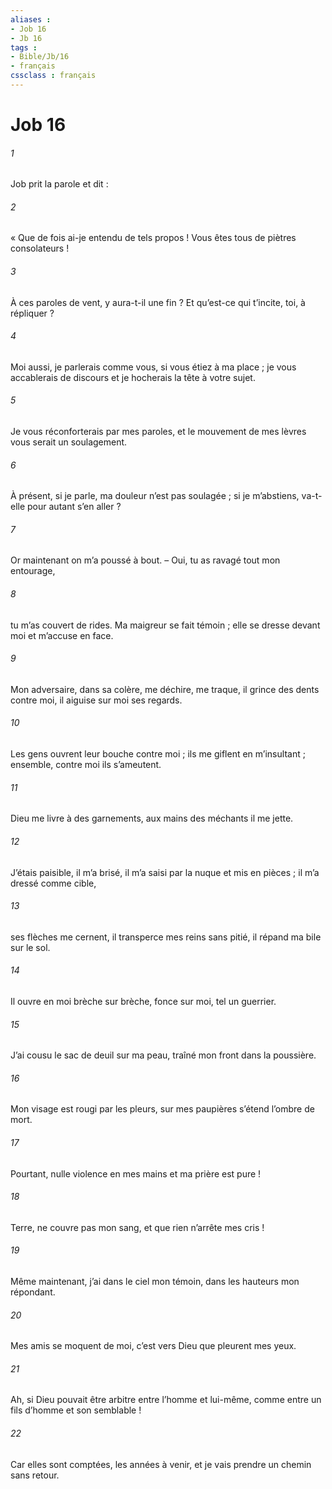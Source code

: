 ```yaml
---
aliases : 
- Job 16
- Jb 16
tags : 
- Bible/Jb/16
- français
cssclass : français
---
```


# Job 16

###### 1
Job prit la parole et dit :
###### 2
« Que de fois ai-je entendu de tels propos !
Vous êtes tous de piètres consolateurs !
###### 3
À ces paroles de vent, y aura-t-il une fin ?
Et qu’est-ce qui t’incite, toi, à répliquer ?
###### 4
Moi aussi, je parlerais comme vous,
si vous étiez à ma place ;
je vous accablerais de discours
et je hocherais la tête à votre sujet.
###### 5
Je vous réconforterais par mes paroles,
et le mouvement de mes lèvres vous serait un soulagement.
###### 6
À présent, si je parle, ma douleur n’est pas soulagée ;
si je m’abstiens, va-t-elle pour autant s’en aller ?
###### 7
Or maintenant on m’a poussé à bout.
– Oui, tu as ravagé tout mon entourage,
###### 8
tu m’as couvert de rides.
Ma maigreur se fait témoin ;
elle se dresse devant moi et m’accuse en face.
###### 9
Mon adversaire, dans sa colère, me déchire, me traque,
il grince des dents contre moi,
il aiguise sur moi ses regards.
###### 10
Les gens ouvrent leur bouche contre moi ;
ils me giflent en m’insultant ;
ensemble, contre moi ils s’ameutent.
###### 11
Dieu me livre à des garnements,
aux mains des méchants il me jette.
###### 12
J’étais paisible, il m’a brisé,
il m’a saisi par la nuque et mis en pièces ;
il m’a dressé comme cible,
###### 13
ses flèches me cernent,
il transperce mes reins sans pitié,
il répand ma bile sur le sol.
###### 14
Il ouvre en moi brèche sur brèche,
fonce sur moi, tel un guerrier.
###### 15
J’ai cousu le sac de deuil sur ma peau,
traîné mon front dans la poussière.
###### 16
Mon visage est rougi par les pleurs,
sur mes paupières s’étend l’ombre de mort.
###### 17
Pourtant, nulle violence en mes mains
et ma prière est pure !
###### 18
Terre, ne couvre pas mon sang,
et que rien n’arrête mes cris !
###### 19
Même maintenant, j’ai dans le ciel mon témoin,
dans les hauteurs mon répondant.
###### 20
Mes amis se moquent de moi,
c’est vers Dieu que pleurent mes yeux.
###### 21
Ah, si Dieu pouvait être arbitre entre l’homme et lui-même,
comme entre un fils d’homme et son semblable !
###### 22
Car elles sont comptées, les années à venir,
et je vais prendre un chemin sans retour.
